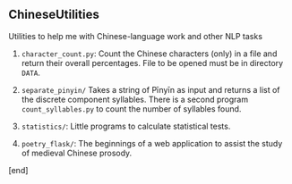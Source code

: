 ## ChineseUtilities

Utilities to help me with Chinese-language work and other NLP tasks

 1. `character_count.py`: Count the Chinese characters (only) in a file and return their overall percentages. File to be opened must be in directory `DATA`.

 1. `separate_pinyin/` Takes a string of Pīnyīn as input and returns a list of the discrete component syllables. There is a second program `count_syllables.py` to count the number of syllables found.

 1. `statistics/`: Little programs to calculate statistical tests.

 1. `poetry_flask/`: The beginnings of a web application to assist the study of medieval Chinese prosody.
 
[end]

